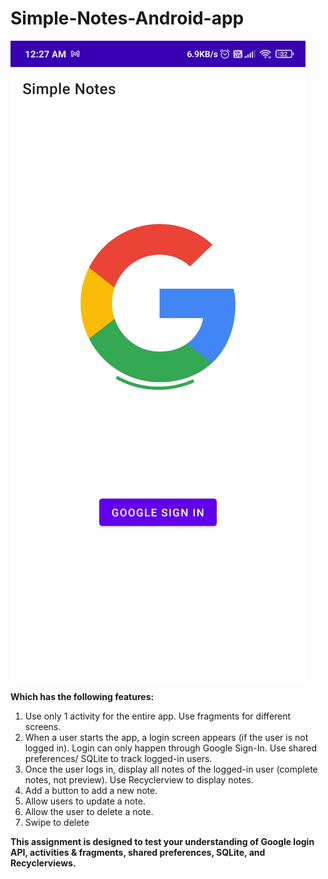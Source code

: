 # Simple-Notes-Android-app

![Alt text](Screenshot/s1.jpg?raw=true "Simple Note App")

**Which has the following features:**

1. Use only 1 activity for the entire app. Use fragments for different screens.
2. When a user starts the app, a login screen appears (if the user is not logged in). Login can only happen through Google Sign-In. Use shared preferences/ SQLite to track logged-in users.
3. Once the user logs in, display all notes of the logged-in user (complete notes, not preview). Use Recyclerview to display notes.
4. Add a button to add a new note.
5. Allow users to update a note. 
6. Allow the user to delete a note.
7. Swipe to delete

**This assignment is designed to test your understanding of Google login API, activities & fragments, shared preferences, SQLite, and Recyclerviews.**
